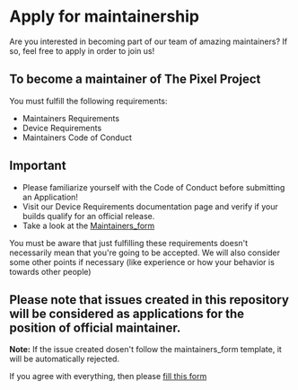 # Apply for maintainership

Are you interested in becoming part of our team of amazing maintainers? If so, feel free to apply in order to join us!

## To become a maintainer of The Pixel Project
You must fulfill the following requirements:
- Maintainers Requirements
- Device Requirements
- Maintainers Code of Conduct

## Important
- Please familiarize yourself with the Code of Conduct before submitting an Application!
- Visit our Device Requirements documentation page and verify if your builds qualify for an official release.
- Take a look at the [Maintainers_form](https://github.com/JoeChirico/ThePixelProject-docs/blob/main/maintainers_form.md)
  
You must be aware that just fulfilling these requirements doesn't necessarily mean that you're going to be accepted. We will also consider some other points if necessary (like experience or how your behavior is towards other people)


## Please note that issues created in this repository will be considered as applications for the position of official maintainer.
**Note:** If the issue created dosen't follow the maintainers_form template, it will be automatically rejected.

If you agree with everything, then please [fill this form](https://github.com/The-Pixel-Project/official_devices/issues/new?title=New%20maintainer&body=%0A---%0Aname%3A%20Official%20maintainer%20form%20for%20The%20Pixel%20Project%0Aabout%3A%20Application%20for%20becoming%20an%20official%20maintainer%20for%20The%20Pixel%20Project%0Atitle%3A%20New%20maintainer%20%0Aassignees%3A%20%5Bseparate%20the%20usernames%20with%20a%20comma%5D%0A---%0A%0A%3C%21--%0AThis%20template%20is%20taken%20from%20PixelExperience/official_devices%20with%20modifications%20to%20it%0A--%3E%0A%0A%23%23%20Name%20and%20Codename%20of%20the%20device%20you%20want%20to%20apply%20for%20%0A%60%60%60%0AYour%20device%20name%20%28Your%20device%20codename%29%0A%60%60%60%0A%0A%23%23%20Device%20Tree%20sources%0A%3C%21--%0A%2A%20Must%20be%20public%20on%20GitHub/GitLab%0A%2A%20Must%20add%20kernel%20and%20vendor%20as%20well%2C%20if%20available%2C%20common%20tree%20too%0A%2A%20Authorship%20should%20be%20maintained%0A--%3E%0A%60%60%60%0Ahttps%3A//github.com/username/device_brand_codename%0Ahttps%3A//github.com/username/kernel_brand_codename%0Ahttps%3A//github.com/username/vendor_brand_codename%0A%60%60%60%0A%23%23%20Experience%0A%23%23%23%20Have%20you%20gone%20through%20the%20maintainers%20requirements%3F%0A%60%60%60%0AYes/No%0A%60%60%60%0A%0A%23%23%23%20How%20long%20have%20you%20been%20building%20Custom%20ROMs%3F%0A%60%60%60%0AAdd%20here%0A%60%60%60%0A%0A%23%23%23%20What%20ROM%27s%20do%20you%20maintain%20officially/unofficially%3F%0A%60%60%60%0AAdd%20here%0A%60%60%60%0A%0A%23%23%23%20List%20of%20changes/patches%20applied%20to%20source%2C%20if%20applicable%0A%60%60%60%0AAdd%20here%0A%60%60%60%0A%0A%23%23%20Contact%0A%0A%23%23%23%20Telegram%20username%0A%3C%21--%20https%3A//t.me/username%20--%3E%0A%60%60%60%0AYour%20Telegram%20username%0A%60%60%60%0A%23%23%20Build%20History%0A%23%23%23%20Link%20to%20your%20XDA%20thread%20of%20unofficial%20build%0A%3C%21--%20Before%20applying%20officially%2C%20you%20must%20have%20already%20made%20an%20XDA%20--%3E%0A%60%60%60%0ALink%20to%20the%20XDA%20thread.%0A%60%60%60%0A%0A%23%23%23%20Link%20to%20your%20unofficial%20The%20Pixel%20Project%20Build%20Post%20other%20than%20XDA%0A%3C%21--%20Before%20being%20able%20to%20maintain%20The%20Pixel%20Project%20officially%2C%20%0Ayou%20must%20have%20already%20made%20your%20unofficial%20build%20public.%20--%3E%0A%60%60%60%0ALink%20to%20the%20public%20build%20post.%0A%60%60%60%0A)
